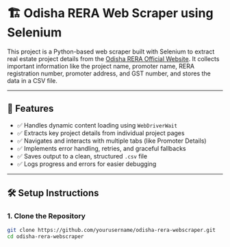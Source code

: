 # 🏗️ Odisha RERA Web Scraper using Selenium

This project is a Python-based web scraper built with Selenium to extract real estate project details from the [Odisha RERA Official Website](https://rera.odisha.gov.in/projects/project-list). It collects important information like the project name, promoter name, RERA registration number, promoter address, and GST number, and stores the data in a CSV file.

---

## 📌 Features

- ✅ Handles dynamic content loading using `WebDriverWait`
- ✅ Extracts key project details from individual project pages
- ✅ Navigates and interacts with multiple tabs (like Promoter Details)
- ✅ Implements error handling, retries, and graceful fallbacks
- ✅ Saves output to a clean, structured `.csv` file
- ✅ Logs progress and errors for easier debugging

---

## 🛠️ Setup Instructions

### 1. Clone the Repository
```bash
git clone https://github.com/yourusername/odisha-rera-webscraper.git
cd odisha-rera-webscraper
